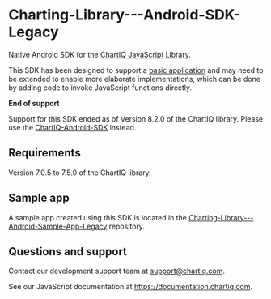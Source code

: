 # Charting-Library---Android-SDK-Legacy

Native Android SDK for the [ChartIQ JavaScript Library](https://documentation.chartiq.com).

This SDK has been designed to support a [basic application](https://github.com/ChartIQ/Charting-Library---Android-Sample-App-Legacy) and may need to be extended to enable more elaborate implementations, which can be done by adding code to invoke JavaScript functions directly.

**End of support**

Support for this SDK ended as of Version 8.2.0 of the ChartIQ library. Please use the [ChartIQ-Android-SDK](https://github.com/ChartIQ/ChartIQ-Android-SDK) instead.

## Requirements

Version 7.0.5 to 7.5.0 of the ChartIQ library.

## Sample app

A sample app created using this SDK is located in the [Charting-Library---Android-Sample-App-Legacy](https://github.com/ChartIQ/Charting-Library---Android-Sample-App-Legacy) repository.

## Questions and support

Contact our development support team at <support@chartiq.com>.

See our JavaScript documentation at https://documentation.chartiq.com.
